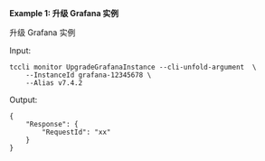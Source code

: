 **Example 1: 升级 Grafana 实例**

升级 Grafana 实例

Input: 

```
tccli monitor UpgradeGrafanaInstance --cli-unfold-argument  \
    --InstanceId grafana-12345678 \
    --Alias v7.4.2
```

Output: 
```
{
    "Response": {
        "RequestId": "xx"
    }
}
```

